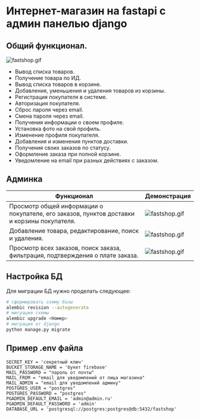 # Интернет-магазин на fastapi с админ панелью django

## Общий функционал.

![fastshop.gif](https://firebasestorage.googleapis.com/v0/b/antonio-glyzin.appspot.com/o/fastshop%2Fgit%2FScreenshot-2.png?alt=media&token=e93bc0ec-34c2-4237-adfe-c76460fdd2c2)
- Вывод списка товаров.
- Получение товара по ИД.
- Вывод списка товаров в корзине.
- Добавления, уменьшения и удаления товаров из корзины.
- Регистрация покупателя в системе.
- Авторизация покупателя.
- Сброс пароля через email.
- Смена пароля через email.
- Получения информации о своем профиле.
- Установка фото на свой профиль.
- Изменение профиля покупателя.
- Добавления и изменения пунктов доставки.
- Получения своих заказов по статусу.
- Оформление заказа при полной корзине.
- Уведомление на email при разных действиях с заказом.

## Админка 

|Функционал|Демонстрация|
|-|-|
|Просмотр общей информации о покупателе, его заказов, пунктов доставки и корзины покупателя.|![fastshop.gif](https://firebasestorage.googleapis.com/v0/b/antonio-glyzin.appspot.com/o/fastshop%2Fgit%2FPeek%202022-10-24%2011-25.gif?alt=media&token=f0e9167c-c117-4035-9cd1-852aefaedba4)|
|Добавление товара, редактирование, поиск и удаления.|![fastshop.gif](https://firebasestorage.googleapis.com/v0/b/antonio-glyzin.appspot.com/o/fastshop%2Fgit%2FPeek%202022-10-24%2013-24.gif?alt=media&token=4355f048-5592-4168-be53-37269dcfbeb7)|
|Просмотр всех заказов, поиск заказа, фильтрация, подтверждения о плате заказа.|![fastshop.gif](https://firebasestorage.googleapis.com/v0/b/antonio-glyzin.appspot.com/o/fastshop%2Fgit%2FPeek%202022-10-24%2013-20.gif?alt=media&token=bd53106a-ffe5-4101-a012-af9c91087a47)|

## Настройка БД
Для миграции БД нужно проделать следующее:
```bash
# сформировать схему базы
alembic revision --autogenerate
# миграция схемы
alembic upgrade <Номер>
# миграция от django
python manage.py migrate
```

## Пример .env файла
```.env
SECRET_KEY = 'секретный ключ'
BUCKET_STORAGE_NAME = 'букет firebase'
MAIL_PASSWORD = "пароль от почты"
MAIL_FROM = "email для уведомлений от лица магазина"
MAIL_ADMIN = "email для уведомлений админу"
POSTGRES_USER = "postgres"
POSTGRES_PASSWORD = "postgres"
PGADMIN_DEFAULT_EMAIL = 'admin@admin.ru'
PGADMIN_DEFAULT_PASSWORD = 'admin'
DATABASE_URL = 'postgresql://postgres:postgres@db:5432/fastshop'
```
